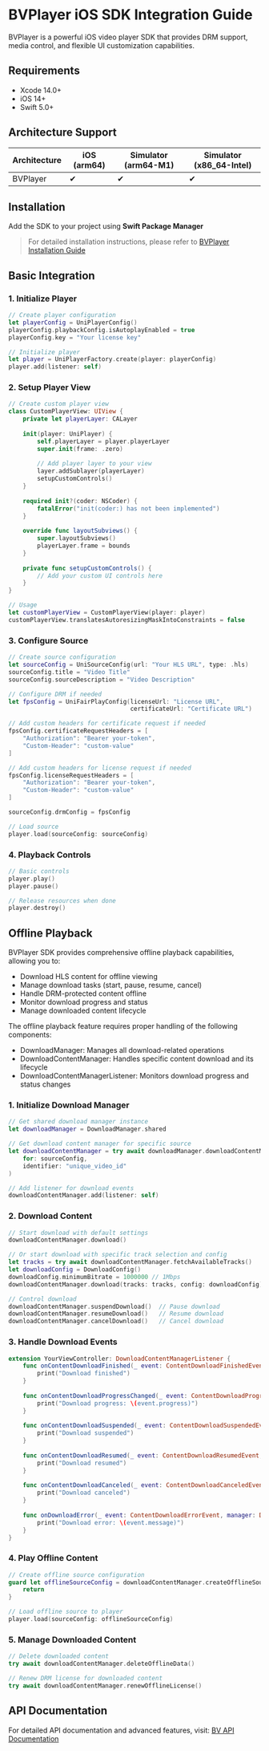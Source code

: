 # BVPlayer iOS SDK Integration Guide

BVPlayer is a powerful iOS video player SDK that provides DRM support, media control, and flexible UI customization capabilities.

## Requirements

- Xcode 14.0+
- iOS 14+
- Swift 5.0+

## Architecture Support

| Architecture | iOS (arm64) | Simulator (arm64-M1) | Simulator (x86_64-Intel) |
|-------------|-------------|---------------------|------------------------|
| BVPlayer    | ✔           | ✔                   | ✔                      |

## Installation

Add the SDK to your project using **Swift Package Manager**

> For detailed installation instructions, please refer to [BVPlayer Installation Guide](https://github.com/BlendVision/bvplayer-ios)

## Basic Integration

### 1. Initialize Player
```swift
// Create player configuration
let playerConfig = UniPlayerConfig()
playerConfig.playbackConfig.isAutoplayEnabled = true
playerConfig.key = "Your license key"

// Initialize player
let player = UniPlayerFactory.create(player: playerConfig)
player.add(listener: self)
```

### 2. Setup Player View
```swift
// Create custom player view
class CustomPlayerView: UIView {
    private let playerLayer: CALayer
    
    init(player: UniPlayer) {
        self.playerLayer = player.playerLayer
        super.init(frame: .zero)
        
        // Add player layer to your view
        layer.addSublayer(playerLayer)
        setupCustomControls()
    }
    
    required init?(coder: NSCoder) {
        fatalError("init(coder:) has not been implemented")
    }
    
    override func layoutSubviews() {
        super.layoutSubviews()
        playerLayer.frame = bounds
    }
    
    private func setupCustomControls() {
        // Add your custom UI controls here
    }
}

// Usage
let customPlayerView = CustomPlayerView(player: player)
customPlayerView.translatesAutoresizingMaskIntoConstraints = false
```

### 3. Configure Source
```swift
// Create source configuration
let sourceConfig = UniSourceConfig(url: "Your HLS URL", type: .hls)
sourceConfig.title = "Video Title"
sourceConfig.sourceDescription = "Video Description"

// Configure DRM if needed
let fpsConfig = UniFairPlayConfig(licenseUrl: "License URL", 
                                  certificateUrl: "Certificate URL")

// Add custom headers for certificate request if needed
fpsConfig.certificateRequestHeaders = [
    "Authorization": "Bearer your-token",
    "Custom-Header": "custom-value"
]

// Add custom headers for license request if needed
fpsConfig.licenseRequestHeaders = [
    "Authorization": "Bearer your-token",
    "Custom-Header": "custom-value"
]

sourceConfig.drmConfig = fpsConfig

// Load source
player.load(sourceConfig: sourceConfig)
```

### 4. Playback Controls
```swift
// Basic controls
player.play()
player.pause()

// Release resources when done
player.destroy()
```

## Offline Playback

BVPlayer SDK provides comprehensive offline playback capabilities, allowing you to:
- Download HLS content for offline viewing
- Manage download tasks (start, pause, resume, cancel)
- Handle DRM-protected content offline
- Monitor download progress and status
- Manage downloaded content lifecycle

The offline playback feature requires proper handling of the following components:
- DownloadManager: Manages all download-related operations
- DownloadContentManager: Handles specific content download and its lifecycle
- DownloadContentManagerListener: Monitors download progress and status changes

### 1. Initialize Download Manager
```swift
// Get shared download manager instance
let downloadManager = DownloadManager.shared

// Get download content manager for specific source
let downloadContentManager = try await downloadManager.downloadContentManager(
    for: sourceConfig,
    identifier: "unique_video_id"
)

// Add listener for download events
downloadContentManager.add(listener: self)
```

### 2. Download Content
```swift
// Start download with default settings
downloadContentManager.download()

// Or start download with specific track selection and config
let tracks = try await downloadContentManager.fetchAvailableTracks()
let downloadConfig = DownloadConfig()
downloadConfig.minimumBitrate = 1000000 // 1Mbps
downloadContentManager.download(tracks: tracks, config: downloadConfig)

// Control download
downloadContentManager.suspendDownload()  // Pause download
downloadContentManager.resumeDownload()   // Resume download
downloadContentManager.cancelDownload()   // Cancel download
```

### 3. Handle Download Events
```swift
extension YourViewController: DownloadContentManagerListener {
    func onContentDownloadFinished(_ event: ContentDownloadFinishedEvent, manager: DownloadContentManager) {
        print("Download finished")
    }
    
    func onContentDownloadProgressChanged(_ event: ContentDownloadProgressChangedEvent, manager: DownloadContentManager) {
        print("Download progress: \(event.progress)")
    }
    
    func onContentDownloadSuspended(_ event: ContentDownloadSuspendedEvent, manager: DownloadContentManager) {
        print("Download suspended")
    }
    
    func onContentDownloadResumed(_ event: ContentDownloadResumedEvent, manager: DownloadContentManager) {
        print("Download resumed")
    }
    
    func onContentDownloadCanceled(_ event: ContentDownloadCanceledEvent, manager: DownloadContentManager) {
        print("Download canceled")
    }
    
    func onDownloadError(_ event: ContentDownloadErrorEvent, manager: DownloadContentManager) {
        print("Download error: \(event.message)")
    }
}
```

### 4. Play Offline Content
```swift
// Create offline source configuration
guard let offlineSourceConfig = downloadContentManager.createOfflineSourceConfig() else {
    return
}

// Load offline source to player
player.load(sourceConfig: offlineSourceConfig)
```

### 5. Manage Downloaded Content
```swift
// Delete downloaded content
try await downloadContentManager.deleteOfflineData()

// Renew DRM license for downloaded content
try await downloadContentManager.renewOfflineLicense()
```

## API Documentation

For detailed API documentation and advanced features, visit:
[BV API Documentation](https://developers.blendvision.com/_/sdk/player/ios/documentation/bvplayer)
